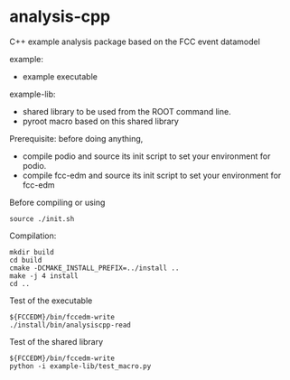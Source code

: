 analysis-cpp
============

C++ example analysis package based on the FCC event datamodel

example:
- example executable

example-lib:
- shared library to be used from the ROOT command line.
- pyroot macro based on this shared library


Prerequisite: before doing anything,
- compile podio and source its init script to set your environment for podio.
- compile fcc-edm and source its init script to set your environment for fcc-edm

Before compiling or using 

    source ./init.sh

Compilation:

    mkdir build
    cd build
    cmake -DCMAKE_INSTALL_PREFIX=../install ..
    make -j 4 install
    cd ..

Test of the executable

    ${FCCEDM}/bin/fccedm-write
    ./install/bin/analysiscpp-read    

Test of the shared library

    ${FCCEDM}/bin/fccedm-write
    python -i example-lib/test_macro.py 


